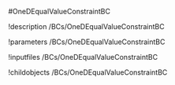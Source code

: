 <!-- MOOSE Object Documentation Stub: Remove this when content is added. -->
#OneDEqualValueConstraintBC

!description /BCs/OneDEqualValueConstraintBC

!parameters /BCs/OneDEqualValueConstraintBC

!inputfiles /BCs/OneDEqualValueConstraintBC

!childobjects /BCs/OneDEqualValueConstraintBC
